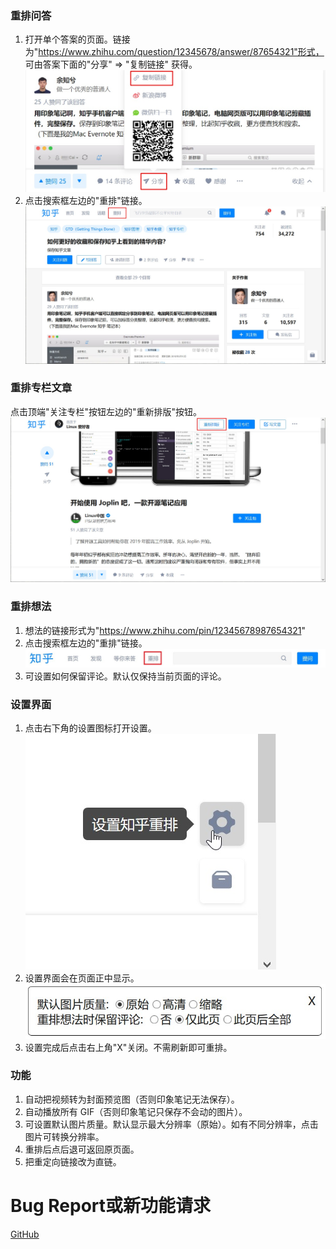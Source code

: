 ### 重排问答

1. 打开单个答案的页面。链接为"https://www.zhihu.com/question/12345678/answer/87654321"形式，
   可由答案下面的"分享" => "复制链接" 获得。  
   ![](https://raw.githubusercontent.com/twchen/zhihu-formatter/master/imgs/get-link.jpg)
2. 点击搜索框左边的"重排"链接。  
   ![](https://raw.githubusercontent.com/twchen/zhihu-formatter/master/imgs/qa.jpg)


### 重排专栏文章

点击顶端"关注专栏"按钮左边的"重新排版"按钮。  
![](https://raw.githubusercontent.com/twchen/zhihu-formatter/master/imgs/zhuanlan.jpg)


### 重排想法

1. 想法的链接形式为"https://www.zhihu.com/pin/12345678987654321"
2. 点击搜索框左边的"重排"链接。  
   ![](https://raw.githubusercontent.com/twchen/zhihu-formatter/master/imgs/pin.jpg)
3. 可设置如何保留评论。默认仅保持当前页面的评论。


### 设置界面

1. 点击右下角的设置图标打开设置。   
   ![](https://raw.githubusercontent.com/twchen/zhihu-formatter/master/imgs/corner-btns.jpg)
2. 设置界面会在页面正中显示。   
   ![](https://raw.githubusercontent.com/twchen/zhihu-formatter/master/imgs/settings.jpg)   
3. 设置完成后点击右上角"X"关闭。不需刷新即可重排。


### 功能

1. 自动把视频转为封面预览图（否则印象笔记无法保存）。
2. 自动播放所有 GIF（否则印象笔记只保存不会动的图片）。
3. 可设置默认图片质量。默认显示最大分辨率（原始）。如有不同分辨率，点击图片可转换分辨率。
4. 重排后点后退可返回原页面。
5. 把重定向链接改为直链。


# Bug Report或新功能请求
[GitHub](https://github.com/twchen/zhihu-formatter/issues)
